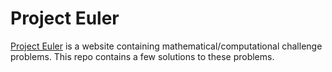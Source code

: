 # Project Euler

[Project Euler](https://projecteuler.net/) is a website containing mathematical/computational challenge problems. This repo contains a few solutions to these problems.